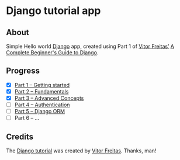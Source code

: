 # Django tutorial app #

## About ##

Simple Hello world [Django](https://www.djangoproject.com/) app, created using Part 1 of [Vitor Freitas’](https://simpleisbetterthancomplex.com/about/) [A Complete Beginner's Guide to Django](https://simpleisbetterthancomplex.com/series/2017/09/04/a-complete-beginners-guide-to-django-part-1.html).

## Progress ##

* [x] [Part 1 – Getting started](https://simpleisbetterthancomplex.com/series/2017/09/04/a-complete-beginners-guide-to-django-part-1.html)
* [x] [Part 2 – Fundamentals](https://simpleisbetterthancomplex.com/series/2017/09/11/a-complete-beginners-guide-to-django-part-2.html)
* [x] [Part 3 – Advanced Concepts](https://simpleisbetterthancomplex.com/series/2017/09/18/a-complete-beginners-guide-to-django-part-3.html)
* [ ] [Part 4 – Authentication](https://simpleisbetterthancomplex.com/series/2017/09/25/a-complete-beginners-guide-to-django-part-4.html)
* [ ] [Part 5 – Django ORM](https://simpleisbetterthancomplex.com/series/2017/10/02/a-complete-beginners-guide-to-django-part-5.html)
* [ ] Part 6 – …

## Credits ##

The [Django tutorial](https://simpleisbetterthancomplex.com/series/2017/09/04/a-complete-beginners-guide-to-django-part-1.html) was created by [Vitor Freitas](https://simpleisbetterthancomplex.com/about/). Thanks, man!
